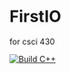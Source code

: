 # FirstIO
for csci 430

[![Build C++](https://github.com/Shadowlief/FirstIO/actions/workflows/main.yml/badge.svg)](https://github.com/Shadowlief/FirstIO/actions/workflows/main.yml)
